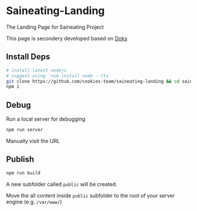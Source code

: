 # Saineating-Landing

The Landing Page for Saineating Project

This page is secondery developed based on [Doks](Doks.README.md)

## Install Deps

```bash
# install latest nodejs
# suggest using `nvm install node --lts` 
git clone https://github.com/cookies-team/saineating-landing && cd saineating-landing
npm i
```

## Debug

Run a local server for debugging

```bash
npm run server
```

Manually visit the URL

## Publish

```bash
npm run build
```

A new subfolder called `public` will be created.

Move the all content inside `public` subfolder to the root of your server engine (e.g. `/var/www/`)
